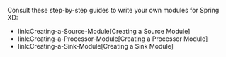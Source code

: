 Consult these step-by-step guides to write your own modules for Spring XD:

* link:Creating-a-Source-Module[Creating a Source Module]
* link:Creating-a-Processor-Module[Creating a Processor Module]
* link:Creating-a-Sink-Module[Creating a Sink Module]